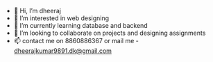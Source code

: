 - 👋 Hi, I’m dheeraj
- 👀 I’m interested in web designing
- 🌱 I’m currently learning database and backend
- 💞️ I’m looking to collaborate on projects and designing assignments
- 📫 contact me on 8860886367 or mail me - dheerajkumar9891.dk@gmail.com

<!---
dheerj18/dheerj18 is a ✨ special ✨ repository because its `README.md` (this file) appears on your GitHub profile.
You can click the Preview link to take a look at your changes.
--->
